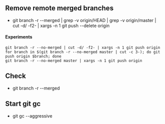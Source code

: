 ## Remove remote merged branches

* git branch -r --merged | grep -v origin/HEAD | grep -v origin/master | cut -d/ -f2- | xargs -n 1 git push --delete origin
#### Experiments
```
git branch -r --no-merged | cut -d/ -f2- | xargs -n 1 git push origin 
for branch in $(git branch -r --no-merged master | cut -c 3-); do git push origin $branch; done
git branch -r --no-merged master | xargs -n 1 git push origin
```
## Check
* git branch -r --merged

## Start git gc
* git gc --aggressive









